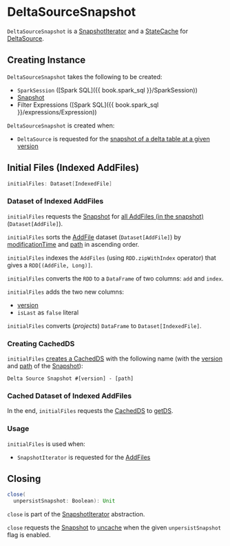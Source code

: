 # DeltaSourceSnapshot

`DeltaSourceSnapshot` is a [SnapshotIterator](SnapshotIterator.md) and a [StateCache](StateCache.md) for [DeltaSource](DeltaSource.md#initialState).

## Creating Instance

`DeltaSourceSnapshot` takes the following to be created:

* <span id="spark"> `SparkSession` ([Spark SQL]({{ book.spark_sql }}/SparkSession))
* <span id="snapshot"> [Snapshot](Snapshot.md)
* <span id="filters"> Filter Expressions ([Spark SQL]({{ book.spark_sql }}/expressions/Expression))

`DeltaSourceSnapshot` is created when:

* `DeltaSource` is requested for the [snapshot of a delta table at a given version](DeltaSource.md#getSnapshotAt)

## <span id="initialFiles"> Initial Files (Indexed AddFiles)

```scala
initialFiles: Dataset[IndexedFile]
```

### <span id="initialFiles-Dataset-IndexedFile"> Dataset of Indexed AddFiles

`initialFiles` requests the [Snapshot](#snapshot) for [all AddFiles (in the snapshot)](Snapshot.md#allFiles) (`Dataset[AddFile]`).

`initialFiles` sorts the [AddFile](AddFile.md) dataset (`Dataset[AddFile]`) by [modificationTime](AddFile.md#modificationTime) and [path](AddFile.md#path) in ascending order.

`initialFiles` indexes the `AddFiles` (using `RDD.zipWithIndex` operator) that gives a `RDD[(AddFile, Long)]`.

`initialFiles` converts the `RDD` to a `DataFrame` of two columns: `add` and `index`.

`initialFiles` adds the two new columns:

* [version](#version)
* `isLast` as `false` literal

`initialFiles` converts (_projects_) `DataFrame` to `Dataset[IndexedFile]`.

### <span id="initialFiles-cacheDS"> Creating CachedDS

`initialFiles` [creates a CachedDS](StateCache.md#cacheDS) with the following name (with the [version](#version) and [path](#path) of the [Snapshot](#snapshot)):

```text
Delta Source Snapshot #[version] - [path]
```

### <span id="initialFiles-getDS"> Cached Dataset of Indexed AddFiles

In the end, `initialFiles` requests the [CachedDS](#initialFiles-cacheDS) to [getDS](CachedDS.md#getDS).

### <span id="initialFiles-usage"> Usage

`initialFiles` is used when:

* `SnapshotIterator` is requested for the [AddFiles](SnapshotIterator.md#iterator)

## <span id="close"> Closing

```scala
close(
  unpersistSnapshot: Boolean): Unit
```

`close` is part of the [SnapshotIterator](SnapshotIterator.md#close) abstraction.

`close` requests the [Snapshot](#snapshot) to [uncache](StateCache.md#uncache) when the given `unpersistSnapshot` flag is enabled.

